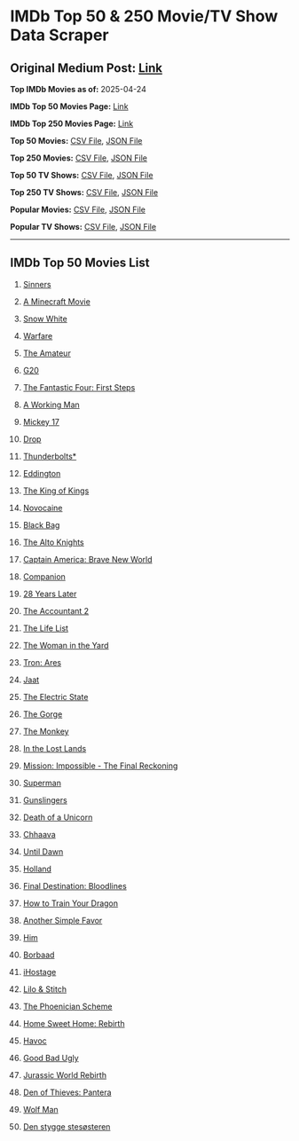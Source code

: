 # IMDb Top 50 & 250 Movie/TV Show Data Scraper

## Original Medium Post: [Link](https://medium.com/@nishantsahoo/which-movie-should-i-watch-5c83a3c0f5b1)

**Top IMDb Movies as of:** 2025-04-24

**IMDb Top 50 Movies Page:** [Link](https://www.imdb.com/search/title/?title_type=feature&release_date=2025-01-01,2025-12-31)

**IMDb Top 250 Movies Page:** [Link](https://www.imdb.com/chart/top/)

**Top 50 Movies:** [CSV File](/data/top50/movies.csv), [JSON File](/data/top50/movies.json)

**Top 250 Movies:** [CSV File](/data/top250/movies.csv), [JSON File](/data/top250/movies.json)

**Top 50 TV Shows:** [CSV File](/data/top50/shows.csv), [JSON File](/data/top50/shows.json)

**Top 250 TV Shows:** [CSV File](/data/top250/shows.csv), [JSON File](/data/top250/shows.json)

**Popular Movies:** [CSV File](/data/popular/movies.csv), [JSON File](/data/popular/movies.json)

**Popular TV Shows:** [CSV File](/data/popular/shows.csv), [JSON File](/data/popular/shows.json)

---

## IMDb Top 50 Movies List

1. [Sinners](https://www.imdb.com/title/tt31193180/)

2. [A Minecraft Movie](https://www.imdb.com/title/tt3566834/)

3. [Snow White](https://www.imdb.com/title/tt6208148/)

4. [Warfare](https://www.imdb.com/title/tt31434639/)

5. [The Amateur](https://www.imdb.com/title/tt0899043/)

6. [G20](https://www.imdb.com/title/tt23476986/)

7. [The Fantastic Four: First Steps](https://www.imdb.com/title/tt10676052/)

8. [A Working Man](https://www.imdb.com/title/tt9150192/)

9. [Mickey 17](https://www.imdb.com/title/tt12299608/)

10. [Drop](https://www.imdb.com/title/tt32149847/)

11. [Thunderbolts\*](https://www.imdb.com/title/tt20969586/)

12. [Eddington](https://www.imdb.com/title/tt31176520/)

13. [The King of Kings](https://www.imdb.com/title/tt7967302/)

14. [Novocaine](https://www.imdb.com/title/tt29603959/)

15. [Black Bag](https://www.imdb.com/title/tt30988739/)

16. [The Alto Knights](https://www.imdb.com/title/tt21815562/)

17. [Captain America: Brave New World](https://www.imdb.com/title/tt14513804/)

18. [Companion](https://www.imdb.com/title/tt26584495/)

19. [28 Years Later](https://www.imdb.com/title/tt10548174/)

20. [The Accountant 2](https://www.imdb.com/title/tt7068946/)

21. [The Life List](https://www.imdb.com/title/tt2172954/)

22. [The Woman in the Yard](https://www.imdb.com/title/tt31314296/)

23. [Tron: Ares](https://www.imdb.com/title/tt6604188/)

24. [Jaat](https://www.imdb.com/title/tt32223398/)

25. [The Electric State](https://www.imdb.com/title/tt7766378/)

26. [The Gorge](https://www.imdb.com/title/tt13654226/)

27. [The Monkey](https://www.imdb.com/title/tt27714946/)

28. [In the Lost Lands](https://www.imdb.com/title/tt4419684/)

29. [Mission: Impossible - The Final Reckoning](https://www.imdb.com/title/tt9603208/)

30. [Superman](https://www.imdb.com/title/tt5950044/)

31. [Gunslingers](https://www.imdb.com/title/tt24850708/)

32. [Death of a Unicorn](https://www.imdb.com/title/tt28443655/)

33. [Chhaava](https://www.imdb.com/title/tt27922706/)

34. [Until Dawn](https://www.imdb.com/title/tt30955489/)

35. [Holland](https://www.imdb.com/title/tt3045628/)

36. [Final Destination: Bloodlines](https://www.imdb.com/title/tt9619824/)

37. [How to Train Your Dragon](https://www.imdb.com/title/tt26743210/)

38. [Another Simple Favor](https://www.imdb.com/title/tt20214908/)

39. [Him](https://www.imdb.com/title/tt20990442/)

40. [Borbaad](https://www.imdb.com/title/tt33305312/)

41. [iHostage](https://www.imdb.com/title/tt31181421/)

42. [Lilo & Stitch](https://www.imdb.com/title/tt11655566/)

43. [The Phoenician Scheme](https://www.imdb.com/title/tt30840798/)

44. [Home Sweet Home: Rebirth](https://www.imdb.com/title/tt29425792/)

45. [Havoc](https://www.imdb.com/title/tt14123284/)

46. [Good Bad Ugly](https://www.imdb.com/title/tt27540217/)

47. [Jurassic World Rebirth](https://www.imdb.com/title/tt31036941/)

48. [Den of Thieves: Pantera](https://www.imdb.com/title/tt8008948/)

49. [Wolf Man](https://www.imdb.com/title/tt4216984/)

50. [Den stygge stesøsteren](https://www.imdb.com/title/tt29344903/)
